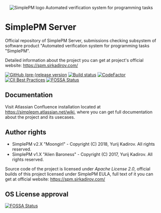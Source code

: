 <div align="center">
  <img src="https://raw.githubusercontent.com/SirkadirovTeam/simplepm-resources/master/logo.png" alt="SimplePM logo">
  Automated verification system for programming tasks
</div>

# SimplePM Server
Official repository of SimplePM Server, submissions checking subsystem of software product "Automated verification system for programming tasks "SimplePM".

Detailed information about the project you can get at project's official website: https://spm.sirkadirov.com/

[![GitHub (pre-)release version](https://img.shields.io/github/release/SirkadirovTeam/SimplePM_Server/all.svg)](https://github.com/SirkadirovTeam/SimplePM_Server/releases)
[![Build status](https://ci.appveyor.com/api/projects/status/35hk5hpsn70j6vq0?svg=true)](https://ci.appveyor.com/project/sirkadirov/simplepm-server)
[![CodeFactor](https://www.codefactor.io/repository/github/sirkadirovteam/simplepm_server/badge)](https://www.codefactor.io/repository/github/sirkadirovteam/simplepm_server)
[![CII Best Practices](https://bestpractices.coreinfrastructure.org/projects/1230/badge)](https://bestpractices.coreinfrastructure.org/projects/1230)
[![FOSSA Status](https://app.fossa.io/api/projects/git%2Bgithub.com%2FSirkadirovTeam%2FSimplePM_Server.svg?type=shield)](https://app.fossa.io/projects/git%2Bgithub.com%2FSirkadirovTeam%2FSimplePM_Server?ref=badge_shield)

## Documentation
Visit Atlassian Confluence installation located at https://simplepm.atlassian.net/wiki, where you can get full documentation about the project and its usecases.

## Author rights
- SimplePM v2.X "Moongirl" - Copyright (C) 2018, Yurij Kadirov. All rights reserved.
- SimplePM v1.X "Alien Baroness" - Copyright (C) 2017, Yurij Kadirov. All rights reserved.

Source code of the project is licensed under *Apache License 2.0*, official builds of this project licensed under SimplePM EULA, full text of it you can get at official website: https://spm.sirkadirov.com/

## OS License approval
[![FOSSA Status](https://app.fossa.io/api/projects/git%2Bgithub.com%2FSirkadirovTeam%2FSimplePM_Server.svg?type=large)](https://app.fossa.io/projects/git%2Bgithub.com%2FSirkadirovTeam%2FSimplePM_Server?ref=badge_large)
